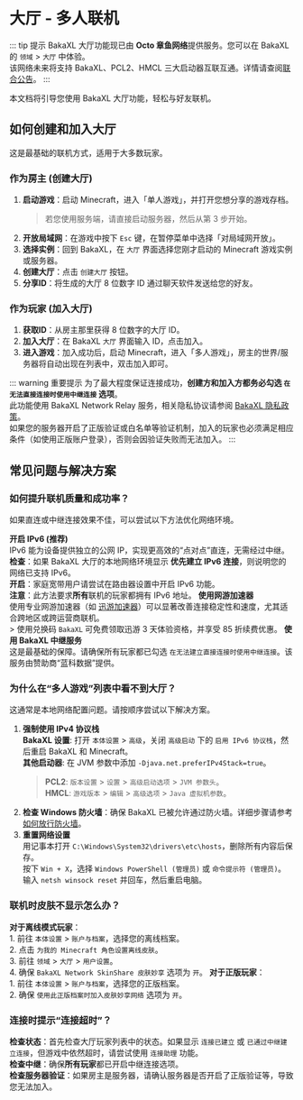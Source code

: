 # 大厅 - 多人联机

::: tip 提示
BakaXL 大厅功能现已由 **Octo 章鱼网络**提供服务。您可以在 BakaXL 的 `领域` > `大厅` 中体验。  
该网络未来将支持 BakaXL、PCL2、HMCL 三大启动器互联互通。详情请查阅[联合公告](https://www.bilibili.com/read/cv19553724)。
:::

本文档将引导您使用 BakaXL 大厅功能，轻松与好友联机。

## 如何创建和加入大厅

这是最基础的联机方式，适用于大多数玩家。

### 作为房主 (创建大厅)

1. **启动游戏**：启动 Minecraft，进入「单人游戏」，并打开您想分享的游戏存档。
   > 若您使用服务端，请直接启动服务器，然后从第 3 步开始。
2. **开放局域网**：在游戏中按下 `Esc` 键，在暂停菜单中选择「对局域网开放」。
3. **选择实例**：回到 BakaXL，在 `大厅` 界面选择您刚才启动的 Minecraft 游戏实例或服务器。
4. **创建大厅**：点击 `创建大厅` 按钮。
5. **分享ID**：将生成的大厅 8 位数字 ID 通过聊天软件发送给您的好友。

### 作为玩家 (加入大厅)

1. **获取ID**：从房主那里获得 8 位数字的大厅 ID。
2. **加入大厅**：在 BakaXL `大厅` 界面输入 ID，点击加入。
3. **进入游戏**：加入成功后，启动 Minecraft，进入「多人游戏」，房主的世界/服务器将自动出现在列表中，双击加入即可。

::: warning 重要提示
为了最大程度保证连接成功，**创建方和加入方都务必勾选 `在无法直接连接时使用中继连接` 选项**。  
此功能使用 BakaXL Network Relay 服务，相关隐私协议请参阅 [BakaXL 隐私政策](https://www.bakaxl.com/Privacy)。  
如果您的服务器开启了正版验证或白名单等验证机制，加入的玩家也必须满足相应条件（如使用正版账户登录），否则会因验证失败而无法加入。
:::

## 常见问题与解决方案

### 如何提升联机质量和成功率？

如果直连或中继连接效果不佳，可以尝试以下方法优化网络环境。

**开启 IPv6 (推荐)**  
    IPv6 能为设备提供独立的公网 IP，实现更高效的“点对点”直连，无需经过中继。  
    **检查**：如果 BakaXL 大厅的本地网络环境显示 **优先建立 IPv6 连接**，则说明您的网络已支持 IPv6。  
    **开启**：家庭宽带用户请尝试在路由器设置中开启 IPv6 功能。  
    **注意**：此方法要求**所有**联机的玩家都拥有 IPv6 地址。
**使用网游加速器**  
    使用专业网游加速器（如 [迅游加速器](https://www.xunyou.com/)）可以显著改善连接稳定性和速度，尤其适合跨地区或跨运营商联机。  
    > 使用兑换码 `BakaXL` 可免费领取迅游 3 天体验资格，并享受 85 折续费优惠。
**使用 BakaXL 中继服务**  
    这是最基础的保障。请确保所有玩家都已勾选 `在无法建立直接连接时使用中继连接`。该服务由赞助商“蓝科数据”提供。

### 为什么在“多人游戏”列表中看不到大厅？

这通常是本地网络配置问题。请按顺序尝试以下解决方案。

1. **强制使用 IPv4 协议栈**  
   **BakaXL 设置**: 打开 `本体设置` > `高级`，关闭 `高级启动` 下的 `启用 IPv6 协议栈`，然后重启 BakaXL 和 Minecraft。  
   **其他启动器**: 在 JVM 参数中添加 `-Djava.net.preferIPv4Stack=true`。  
   > **PCL2**: `版本设置` > `设置` > `高级启动选项` > `JVM 参数头`。  
   > **HMCL**: `游戏版本` > `编辑` > `高级选项` > `Java 虚拟机参数`。
2. **检查 Windows 防火墙**：确保 BakaXL 已被允许通过防火墙。详细步骤请参考[如何放行防火墙](/docs/Tool/1.Solution/index.md)。
3. **重置网络设置**  
   用记事本打开 `C:\Windows\System32\drivers\etc\hosts`，删除所有内容后保存。  
   按下 `Win + X`，选择 `Windows PowerShell (管理员)` 或 `命令提示符 (管理员)`。  
   输入 `netsh winsock reset` 并回车，然后重启电脑。

### 联机时皮肤不显示怎么办？

**对于离线模式玩家**：  
    1. 前往 `本体设置` > `账户与档案`，选择您的离线档案。  
    2. 点击 `为我的 Minecraft 角色设置离线皮肤`。  
    3. 前往 `领域` > `大厅` > `用户设置`。  
    4. 确保 `BakaXL Network SkinShare 皮肤妙享` 选项为 `开`。
**对于正版玩家**：  
    1. 前往 `本体设置` > `账户与档案`，选择您的正版档案。  
    2. 确保 `使用此正版档案时加入皮肤妙享网络` 选项为 `开`。

### 连接时提示“连接超时”？

**检查状态**：首先检查大厅玩家列表中的状态。如果显示 `连接已建立` 或 `已通过中继建立连接`，但游戏中依然超时，请尝试使用 `连接助理` 功能。  
**检查中继**：确保**所有玩家**都已开启中继连接选项。  
**检查服务器验证**：如果房主是服务器，请确认服务器是否开启了正版验证等，导致您无法加入。

